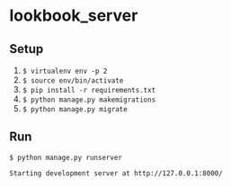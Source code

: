 # lookbook_server

## Setup

1. `$ virtualenv env -p 2`
2. `$ source env/bin/activate`
3. `$ pip install -r requirements.txt`
4. `$ python manage.py makemigrations`
5. `$ python manage.py migrate`

## Run

`$ python manage.py runserver`

`Starting development server at http://127.0.0.1:8000/`